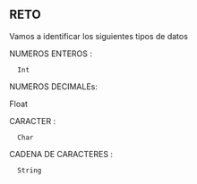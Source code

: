 ## RETO 
Vamos a identificar los siguientes tipos de datos

NUMEROS ENTEROS : 

      Int

NUMEROS DECIMALEs:

Float

CARACTER : 

      Char

CADENA DE CARACTERES : 

      String
    
